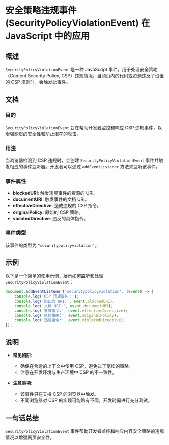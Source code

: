 <!--
Meta Description: # 安全策略违规事件 (SecurityPolicyViolationEvent) 在 JavaScript 中的应用 ## 概述 `SecurityPolicyViolationEvent` 是一种 JavaScript 事件，用于处理安全策略（Content Security Policy, C...
Meta Keywords: csp, securitypolicyviolationevent, event, console, log
-->

# 安全策略违规事件 (SecurityPolicyViolationEvent) 在 JavaScript 中的应用

## 概述
`SecurityPolicyViolationEvent` 是一种 JavaScript 事件，用于处理安全策略（Content Security Policy, CSP）违规情况。当网页内的代码或资源违反了设置的 CSP 规则时，会触发此事件。

## 文档
### 目的
`SecurityPolicyViolationEvent` 旨在帮助开发者监控和响应 CSP 违规事件，以增强网页的安全性和防止潜在的攻击。

### 用法
当浏览器检测到 CSP 违规时，会创建 `SecurityPolicyViolationEvent` 事件并触发相应的事件监听器。开发者可以通过 `addEventListener` 方法来监听该事件。

### 事件属性
- **blockedURI**: 触发违规事件的资源的 URI。
- **documentURI**: 触发事件的文档 URI。
- **effectiveDirective**: 造成违规的 CSP 指令。
- **originalPolicy**: 原始的 CSP 策略。
- **violatedDirective**: 违反的具体指令。

### 事件类型
该事件的类型为 `"securitypolicyviolation"`。

## 示例
以下是一个简单的使用示例，展示如何监听和处理 `SecurityPolicyViolationEvent`：

```javascript
document.addEventListener('securitypolicyviolation', (event) => {
    console.log('CSP 违规事件：');
    console.log('阻止的 URI:', event.blockedURI);
    console.log('文档 URI:', event.documentURI);
    console.log('有效指令:', event.effectiveDirective);
    console.log('原始策略:', event.originalPolicy);
    console.log('违规指令:', event.violatedDirective);
});
```

## 说明
- **常见陷阱**: 
  - 确保在合适的上下文中使用 CSP，避免过于宽松的策略。
  - 注意在开发环境与生产环境中 CSP 的不一致性。
  
- **注意事项**:
  - 该事件只在支持 CSP 的浏览器中触发。
  - 不同浏览器对 CSP 的实现可能略有不同，开发时需进行充分测试。

## 一句话总结
`SecurityPolicyViolationEvent` 事件帮助开发者监控和响应内容安全策略的违规情况以增强网页安全性。